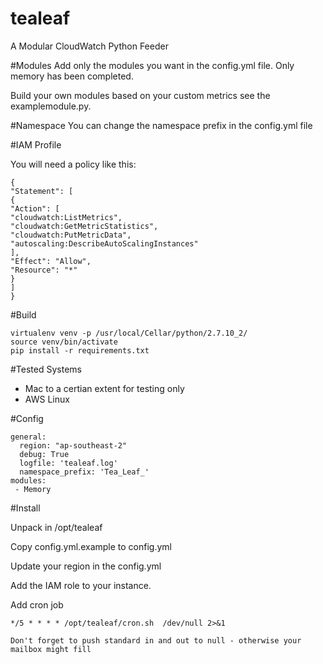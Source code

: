 # tealeaf

A Modular CloudWatch Python Feeder

#Modules
Add only the modules you want in the config.yml file.
Only memory has been completed.

Build your own modules based on your custom metrics see the examplemodule.py.


#Namespace
You can change the namespace prefix in the config.yml file


#IAM Profile

You will need a policy like this:

    {
    "Statement": [
    {
    "Action": [
    "cloudwatch:ListMetrics",
    "cloudwatch:GetMetricStatistics",
    "cloudwatch:PutMetricData",
    "autoscaling:DescribeAutoScalingInstances"
    ],
    "Effect": "Allow",
    "Resource": "*"
    }
    ]
    }


#Build

    virtualenv venv -p /usr/local/Cellar/python/2.7.10_2/
    source venv/bin/activate
    pip install -r requirements.txt
    

#Tested Systems

- Mac to a certian extent for testing only
- AWS Linux

#Config

    general:
      region: "ap-southeast-2"
      debug: True
      logfile: 'tealeaf.log'
      namespace_prefix: 'Tea_Leaf_'
    modules:
     - Memory


#Install

Unpack in /opt/tealeaf

Copy config.yml.example to config.yml

Update your region in the config.yml

Add the IAM role to your instance.

Add cron job

    */5 * * * * /opt/tealeaf/cron.sh  /dev/null 2>&1
    
    Don't forget to push standard in and out to null - otherwise your mailbox might fill